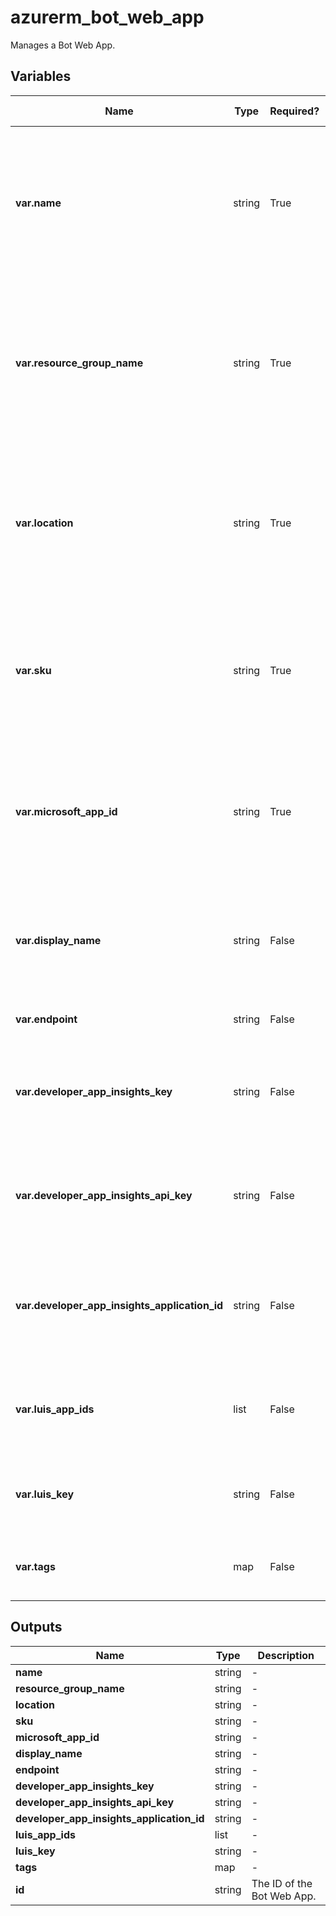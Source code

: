 # azurerm_bot_web_app

Manages a Bot Web App.

## Variables

| Name | Type | Required? |  Default  |  possible values |  Description |
| ---- | ---- | --------- |  ----------- | ----------- | ----------- |
| **var.name** | string | True | -  |  -  |  Specifies the name of the Web App Bot. Changing this forces a new resource to be created. Must be globally unique. | 
| **var.resource_group_name** | string | True | -  |  -  |  The name of the resource group in which to create the Web App Bot. Changing this forces a new resource to be created. | 
| **var.location** | string | True | -  |  -  |  The supported Azure location where the resource exists. Changing this forces a new resource to be created. | 
| **var.sku** | string | True | -  |  `F0`, `S1`  |  The SKU of the Web App Bot. Valid values include `F0` or `S1`. Changing this forces a new resource to be created. | 
| **var.microsoft_app_id** | string | True | -  |  -  |  The Microsoft Application ID for the Web App Bot. Changing this forces a new resource to be created. | 
| **var.display_name** | string | False | `name`  |  -  |  The name of the Web App Bot will be displayed as. This defaults to `name` if not specified. | 
| **var.endpoint** | string | False | -  |  -  |  The Web App Bot endpoint. | 
| **var.developer_app_insights_key** | string | False | -  |  -  |  The Application Insights Key to associate with the Web App Bot. | 
| **var.developer_app_insights_api_key** | string | False | -  |  -  |  The Application Insights API Key to associate with the Web App Bot. | 
| **var.developer_app_insights_application_id** | string | False | -  |  -  |  The Application Insights Application ID to associate with the Web App Bot. | 
| **var.luis_app_ids** | list | False | -  |  -  |  A list of LUIS App IDs to associate with the Web App Bot. | 
| **var.luis_key** | string | False | -  |  -  |  The LUIS key to associate with the Web App Bot. | 
| **var.tags** | map | False | -  |  -  |  A mapping of tags to assign to the resource. | 



## Outputs

| Name | Type | Description |
| ---- | ---- | --------- | 
| **name** | string  | - | 
| **resource_group_name** | string  | - | 
| **location** | string  | - | 
| **sku** | string  | - | 
| **microsoft_app_id** | string  | - | 
| **display_name** | string  | - | 
| **endpoint** | string  | - | 
| **developer_app_insights_key** | string  | - | 
| **developer_app_insights_api_key** | string  | - | 
| **developer_app_insights_application_id** | string  | - | 
| **luis_app_ids** | list  | - | 
| **luis_key** | string  | - | 
| **tags** | map  | - | 
| **id** | string  | The ID of the Bot Web App. | 